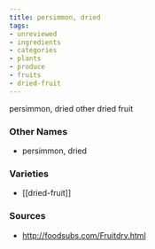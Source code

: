 ```yaml
---
title: persimmon, dried
tags:
- unreviewed
- ingredients
- categories
- plants
- produce
- fruits
- dried-fruit
---
```

persimmon, dried other dried fruit

### Other Names

* persimmon, dried

### Varieties

* [[dried-fruit]]

### Sources
* http://foodsubs.com/Fruitdry.html
